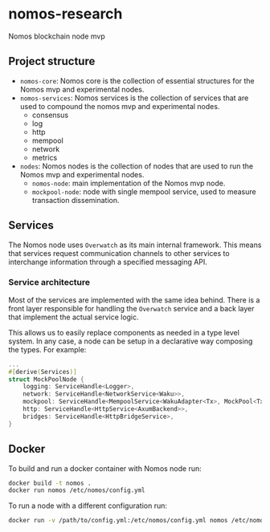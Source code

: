# nomos-research
Nomos blockchain node mvp


## Project structure

- `nomos-core`: Nomos core is the collection of essential structures for the Nomos mvp and experimental nodes.
- `nomos-services`: Nomos services is the collection of services that are used to compound the nomos mvp and experimental nodes.
  - consensus
  - log
  - http
  - mempool
  - network
  - metrics
- `nodes`: Nomos nodes is the collection of nodes that are used to run the Nomos mvp and experimental nodes.
  - `nomos-node`: main implementation of the Nomos mvp node.
  - `mockpool-node`: node with single mempool service, used to measure transaction dissemination.


## Services

The Nomos node uses `Overwatch` as its main internal framework. This means that services request communication channels 
to other services to interchange information through a specified messaging API.

### Service architecture

Most of the services are implemented with the same idea behind. There is a front layer responsible for handling the `Overwatch` service
and a back layer that implement the actual service logic.

This allows us to easily replace components as needed in a type level system. In any case, a node can be setup in a declarative way composing the types.
For example:

```rust
...
#[derive(Services)]
struct MockPoolNode {
    logging: ServiceHandle<Logger>,
    network: ServiceHandle<NetworkService<Waku>>,
    mockpool: ServiceHandle<MempoolService<WakuAdapter<Tx>, MockPool<TxId, Tx>>>,
    http: ServiceHandle<HttpService<AxumBackend>>,
    bridges: ServiceHandle<HttpBridgeService>,
}
```



## Docker

To build and run a docker container with Nomos node run:

```bash
docker build -t nomos .
docker run nomos /etc/nomos/config.yml
```

To run a node with a different configuration run:

```bash
docker run -v /path/to/config.yml:/etc/nomos/config.yml nomos /etc/nomos/config.yml
```

